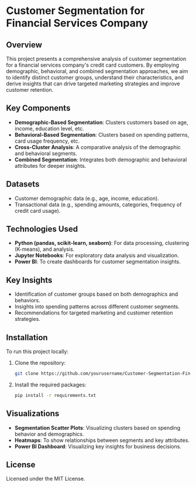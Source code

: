 
# Customer Segmentation for Financial Services Company

## Overview
This project presents a comprehensive analysis of customer segmentation for a financial services company's credit card customers. By employing demographic, behavioral, and combined segmentation approaches, we aim to identify distinct customer groups, understand their characteristics, and derive insights that can drive targeted marketing strategies and improve customer retention.

## Key Components
- **Demographic-Based Segmentation**: Clusters customers based on age, income, education level, etc.
- **Behavioral-Based Segmentation**: Clusters based on spending patterns, card usage frequency, etc.
- **Cross-Cluster Analysis**: A comparative analysis of the demographic and behavioral segments.
- **Combined Segmentation**: Integrates both demographic and behavioral attributes for deeper insights.

## Datasets
- Customer demographic data (e.g., age, income, education).
- Transactional data (e.g., spending amounts, categories, frequency of credit card usage).

## Technologies Used
- **Python (pandas, scikit-learn, seaborn)**: For data processing, clustering (K-means), and analysis.
- **Jupyter Notebooks**: For exploratory data analysis and visualization.
- **Power BI**: To create dashboards for customer segmentation insights.

## Key Insights
- Identification of customer groups based on both demographics and behaviors.
- Insights into spending patterns across different customer segments.
- Recommendations for targeted marketing and customer retention strategies.

## Installation
To run this project locally:
1. Clone the repository:
    ```bash
    git clone https://github.com/yourusername/Customer-Segmentation-Financial-Services.git
    ```
2. Install the required packages:
    ```bash
    pip install -r requirements.txt
    ```

## Visualizations
- **Segmentation Scatter Plots**: Visualizing clusters based on spending behavior and demographics.
- **Heatmaps**: To show relationships between segments and key attributes.
- **Power BI Dashboard**: Visualizing key insights for business decisions.

## License
Licensed under the MIT License.

